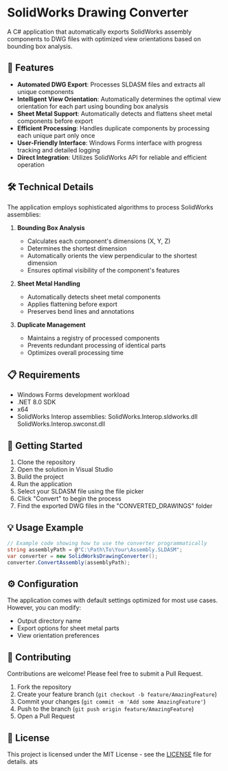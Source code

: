 # SolidWorks Drawing Converter

A C# application that automatically exports SolidWorks assembly components to DWG files with optimized view orientations based on bounding box analysis.

## 🚀 Features

- **Automated DWG Export**: Processes SLDASM files and extracts all unique components
- **Intelligent View Orientation**: Automatically determines the optimal view orientation for each part using bounding box analysis
- **Sheet Metal Support**: Automatically detects and flattens sheet metal components before export
- **Efficient Processing**: Handles duplicate components by processing each unique part only once
- **User-Friendly Interface**: Windows Forms interface with progress tracking and detailed logging
- **Direct Integration**: Utilizes SolidWorks API for reliable and efficient operation

## 🛠️ Technical Details

The application employs sophisticated algorithms to process SolidWorks assemblies:

1. **Bounding Box Analysis**
   - Calculates each component's dimensions (X, Y, Z)
   - Determines the shortest dimension
   - Automatically orients the view perpendicular to the shortest dimension
   - Ensures optimal visibility of the component's features

2. **Sheet Metal Handling**
   - Automatically detects sheet metal components
   - Applies flattening before export
   - Preserves bend lines and annotations

3. **Duplicate Management**
   - Maintains a registry of processed components
   - Prevents redundant processing of identical parts
   - Optimizes overall processing time

## 📋 Requirements

- Windows Forms development workload
- .NET 8.0 SDK
- x64
- SolidWorks Interop assemblies:
SolidWorks.Interop.sldworks.dll
SolidWorks.Interop.swconst.dll

## 🚦 Getting Started

1. Clone the repository
2. Open the solution in Visual Studio
3. Build the project
4. Run the application
5. Select your SLDASM file using the file picker
6. Click "Convert" to begin the process
7. Find the exported DWG files in the "CONVERTED_DRAWINGS" folder

## 💡 Usage Example

```csharp
// Example code showing how to use the converter programmatically
string assemblyPath = @"C:\Path\To\Your\Assembly.SLDASM";
var converter = new SolidWorksDrawingConverter();
converter.ConvertAssembly(assemblyPath);
```

## ⚙️ Configuration

The application comes with default settings optimized for most use cases. However, you can modify:
- Output directory name
- Export options for sheet metal parts
- View orientation preferences

## 🤝 Contributing

Contributions are welcome! Please feel free to submit a Pull Request.

1. Fork the repository
2. Create your feature branch (`git checkout -b feature/AmazingFeature`)
3. Commit your changes (`git commit -m 'Add some AmazingFeature'`)
4. Push to the branch (`git push origin feature/AmazingFeature`)
5. Open a Pull Request

## 📝 License

This project is licensed under the MIT License - see the [LICENSE](LICENSE) file for details.
ats
